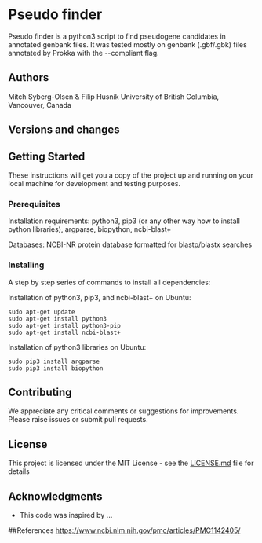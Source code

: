 # Pseudo finder
Pseudo finder is a python3 script to find pseudogene candidates in annotated genbank files.
It was tested mostly on genbank (.gbf/.gbk) files annotated by Prokka with the --compliant flag.

## Authors
Mitch Syberg-Olsen & Filip Husnik
University of British Columbia, Vancouver, Canada

## Versions and changes


## Getting Started

These instructions will get you a copy of the project up and running on your local machine for development and testing purposes.

### Prerequisites

Installation requirements: python3, pip3 (or any other way how to install python libraries), argparse, biopython, ncbi-blast+

Databases: NCBI-NR protein database formatted for blastp/blastx searches


### Installing

A step by step series of commands to install all dependencies:

Installation of python3, pip3, and ncbi-blast+ on Ubuntu:

```
sudo apt-get update
sudo apt-get install python3
sudo apt-get install python3-pip
sudo apt-get install ncbi-blast+
```

Installation of python3 libraries on Ubuntu:

```
sudo pip3 install argparse
sudo pip3 install biopython
```

## Contributing

We appreciate any critical comments or suggestions for improvements. Please raise issues or submit pull requests.

## License

This project is licensed under the MIT License - see the [LICENSE.md](LICENSE.md) file for details

## Acknowledgments

* This code was inspired by ...

##References
https://www.ncbi.nlm.nih.gov/pmc/articles/PMC1142405/

